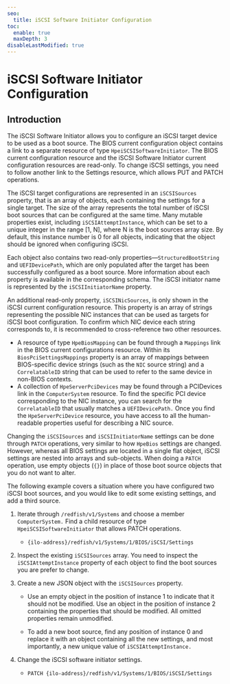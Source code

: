 ```yaml
---
seo:
  title: iSCSI Software Initiator Configuration
toc:
  enable: true
  maxDepth: 3
disableLastModified: true
---
```


# iSCSI Software Initiator Configuration

## Introduction

   The iSCSI Software Initiator allows you to configure an iSCSI target device to be used as a boot source. The BIOS current configuration object contains a link to a separate resource of type `HpeiSCSISoftwareInitiator`. The BIOS current configuration resource and the iSCSI Software Initiator current configuration resources are read-only. To change iSCSI settings, you need to follow another link to the Settings resource, which allows PUT and PATCH operations.

The iSCSI target configurations are represented in an `iSCSISources` property, that is an array of objects, each containing the settings for a single target. The size of the array represents the total number of iSCSI boot sources that can be configured at the same time. Many mutable properties exist, including `iSCSIAttemptInstance`, which can be set to a unique integer in the range [1, N], where N is the boot sources array size. By default, this instance number is 0 for all objects, indicating that the object should be ignored when configuring iSCSI.

Each object also contains two read-only properties—`StructuredBootString` and `UEFIDevicePath`, which are only populated after the target has been successfully configured as a boot source. More information about each property is available in the corresponding schema. The iSCSI initiator name is represented by the `iSCSIInitiatorName` property.

An additional read-only property, `iSCSINicSources`, is only shown in the iSCSI current configuration resource. This property is an array of strings representing the possible NIC instances that can be used as targets for iSCSI boot configuration. To confirm which NIC device each string corresponds to, it is recommended to cross-reference two other resources.

* A resource of type `HpeBiosMapping` can be found through a `Mappings` link in the BIOS current configurations resource. Within its `BiosPciSettingsMappings` property is an array of mappings between BIOS-specific device strings (such as the `NIC` source string) and a `CorrelatableID` string that can be used to refer to the same device in non-BIOS contexts.
* A collection of `HpeServerPciDevices` may be found through a PCIDevices link in the `ComputerSystem` resource. To find the specific PCI device corresponding to the NIC instance, you can search for the `CorrelatableID` that usually matches a `UEFIDevicePath.` Once you find the `HpeServerPciDevice` resource, you have access to all the human-readable properties useful for describing a NIC source.

Changing the `iSCSISources` and `iSCSIInitiatorName` settings can be done through `PATCH` operations, very similar to how `HpeBios` settings are changed. However, whereas all BIOS settings are located in a single flat object, iSCSI settings are nested into arrays and sub-objects. When doing a `PATCH` operation, use empty objects (`{}`) in place of those boot source objects that you do not want to alter.

The following example covers a situation where you have configured two iSCSI boot sources, and you would like to edit some existing settings, and add a third source.

1. Iterate through `/redfish/v1/Systems` and choose a member `ComputerSystem.` Find a child resource of type `HpeiSCSISoftwareInitiator` that allows PATCH operations.

    * `{ilo-address}/redfish/v1/Systems/1/BIOS/iSCSI/Settings`

2. Inspect the existing `iSCSISources` array. You need to inspect the `iSCSIAttemptInstance` property of each object to find the boot sources you are prefer to change.

3. Create a new JSON object with the `iSCSISources` property.

    * Use an empty object in the position of instance 1 to indicate that it should not be modified.
Use an object in the position of instance 2 containing the properties that should be modified. All omitted properties remain unmodified.

    * To add a new boot source, find any position of instance 0 and replace it with an object containing all the new settings, and most importantly, a new unique value of `iSCSIAttemptInstance.`

4. Change the iSCSI software initiator settings.

    * `PATCH {ilo-address}/redfish/v1/Systems/1/BIOS/iSCSI/Settings`
